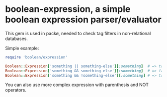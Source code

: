 boolean-expression, a simple boolean expression parser/evaluator
================================================================

This gem is used in packø, needed to check tag filters in non-relational databases.

Simple example:

```ruby
require 'boolean/expression'

Boolean::Expression['something || something-else'][:something]  # => true
Boolean::Expression['something && something-else'][:something]  # => false
Boolean::Expression['something && !something-else'][:something] # => true
```

You can also use more complex expression with parenthesis and NOT operators.
